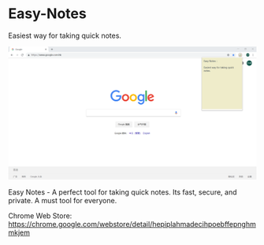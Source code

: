 # Easy-Notes

Easiest way for taking quick notes.

![](img/2019-02-18-12-51-37.png)

Easy Notes - A perfect tool for taking quick notes. Its fast, secure, and private. A must tool for everyone. 

Chrome Web Store: https://chrome.google.com/webstore/detail/hepiplahmadecihpoebffepnghmmkjem